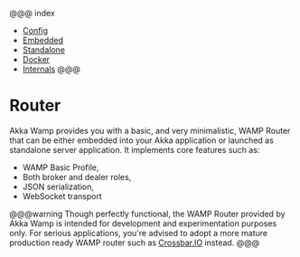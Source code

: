 @@@ index
* [Config](config.md)
* [Embedded](embedded.md)
* [Standalone](standalone.md)
* [Docker](docker.md)
* [Internals](internals.md)
@@@ 


# Router
Akka Wamp provides you with a basic, and very minimalistic, WAMP Router that can be either embedded into your Akka application or launched as standalone server application. It implements core features such as:

* WAMP Basic Profile,
* Both broker and dealer roles,
* JSON serialization,
* WebSocket transport

@@@warning
Though perfectly functional, the WAMP Router provided by Akka Wamp is intended for development and experimentation purposes only. For serious applications, you're advised to adopt a more mature production ready WAMP router such as [Crossbar.IO](http://crossbar.io/) instead.
@@@



